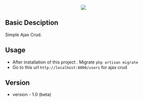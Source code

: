 <p align="center"><img src="https://laravel.com/assets/img/components/logo-laravel.svg"></p>

 
## Basic Desciption
Simple Ajax Crud. 

 
## Usage
- After installation of this project . Migrate ```php artisan migrate```
- Go to this url ```http://localhost:8000/users``` for ajax crud
  
## Version

- version - 1.0 (beta)
  
